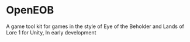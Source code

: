 # OpenEOB
A game tool kit for games in the style of Eye of the Beholder and Lands of Lore 1 for Unity, In early development
